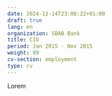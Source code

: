 ```yaml
---
date: 2024-12-14T23:08:22+01:00
draft: true
lang: en
organization: SBAB Bank
title: CIO
period: Jan 2015 - Nov 2015
weight: 99
cv-section: employment
type: cv
---
```


Lorem
